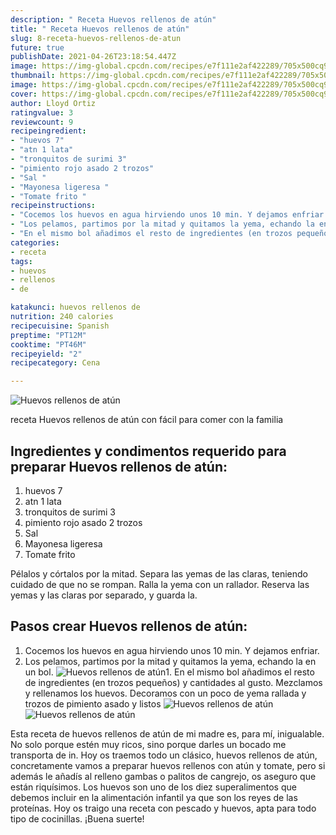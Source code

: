```yaml
---
description: " Receta Huevos rellenos de atún"
title: " Receta Huevos rellenos de atún"
slug: 8-receta-huevos-rellenos-de-atun
future: true
publishDate: 2021-04-26T23:18:54.447Z
image: https://img-global.cpcdn.com/recipes/e7f111e2af422289/705x500cq90/huevos-rellenos-de-atun-foto-principal.jpg
thumbnail: https://img-global.cpcdn.com/recipes/e7f111e2af422289/705x500cq90/huevos-rellenos-de-atun-foto-principal.jpg
image: https://img-global.cpcdn.com/recipes/e7f111e2af422289/705x500cq90/huevos-rellenos-de-atun-foto-principal.jpg
cover: https://img-global.cpcdn.com/recipes/e7f111e2af422289/705x500cq90/huevos-rellenos-de-atun-foto-principal.jpg
author: Lloyd Ortiz
ratingvalue: 3
reviewcount: 9
recipeingredient:
- "huevos 7"
- "atn 1 lata"
- "tronquitos de surimi 3"
- "pimiento rojo asado 2 trozos"
- "Sal "
- "Mayonesa ligeresa "
- "Tomate frito "
recipeinstructions:
- "Cocemos los huevos en agua hirviendo unos 10 min. Y dejamos enfriar."
- "Los pelamos, partimos por la mitad y quitamos la yema, echando la en un bol."
- "En el mismo bol añadimos el resto de ingredientes (en trozos pequeños) y cantidades al gusto. Mezclamos y rellenamos los huevos. Decoramos con un poco de yema rallada y trozos de pimiento asado y listos"
categories:
- receta
tags:
- huevos
- rellenos
- de

katakunci: huevos rellenos de 
nutrition: 240 calories
recipecuisine: Spanish
preptime: "PT12M"
cooktime: "PT46M"
recipeyield: "2"
recipecategory: Cena

---
```



![Huevos rellenos de atún](https://img-global.cpcdn.com/recipes/e7f111e2af422289/705x500cq90/huevos-rellenos-de-atun-foto-principal.jpg)

receta Huevos rellenos de atún con fácil para comer con la familia

<!--inarticleads1-->

## Ingredientes y condimentos requerido para preparar Huevos rellenos de atún:

1. huevos 7
1. atn 1 lata
1. tronquitos de surimi 3
1. pimiento rojo asado 2 trozos
1. Sal 
1. Mayonesa ligeresa 
1. Tomate frito 

Pélalos y córtalos por la mitad. Separa las yemas de las claras, teniendo cuidado de que no se rompan. Ralla la yema con un rallador. Reserva las yemas y las claras por separado, y guarda la. 

<!--inarticleads2-->

## Pasos crear Huevos rellenos de atún:

1. Cocemos los huevos en agua hirviendo unos 10 min. Y dejamos enfriar.
1. Los pelamos, partimos por la mitad y quitamos la yema, echando la en un bol.
<img src="https://img-global.cpcdn.com/steps/6af2598decc22cd0/160x128cq70/foto-del-paso-2-de-la-receta-huevos-rellenos-de-atun.jpg" alt="Huevos rellenos de atún">1. En el mismo bol añadimos el resto de ingredientes (en trozos pequeños) y cantidades al gusto. Mezclamos y rellenamos los huevos. Decoramos con un poco de yema rallada y trozos de pimiento asado y listos
<img src="https://img-global.cpcdn.com/steps/7608207810aa3a91/160x128cq70/foto-del-paso-3-de-la-receta-huevos-rellenos-de-atun.jpg" alt="Huevos rellenos de atún"><img src="https://img-global.cpcdn.com/steps/33adc17147fdb2be/160x128cq70/foto-del-paso-3-de-la-receta-huevos-rellenos-de-atun.jpg" alt="Huevos rellenos de atún">

Esta receta de huevos rellenos de atún de mi madre es, para mí, inigualable. No solo porque estén muy ricos, sino porque darles un bocado me transporta de in. Hoy os traemos todo un clásico, huevos rellenos de atún, concretamente vamos a preparar huevos rellenos con atún y tomate, pero si además le añadís al relleno gambas o palitos de cangrejo, os aseguro que están riquísimos. Los huevos son uno de los diez superalimentos que debemos incluir en la alimentación infantil ya que son los reyes de las proteínas. Hoy os traigo una receta con pescado y huevos, apta para todo tipo de cocinillas. 
¡Buena suerte!

